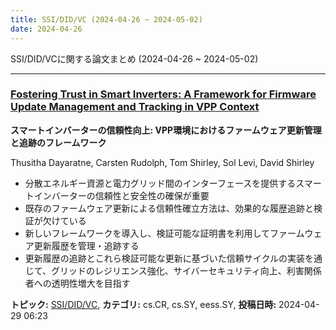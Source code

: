```yaml
---
title: SSI/DID/VC (2024-04-26 ~ 2024-05-02)
date: 2024-04-26
---
```


SSI/DID/VCに関する論文まとめ (2024-04-26 ~ 2024-05-02)


- - -

### [Fostering Trust in Smart Inverters: A Framework for Firmware Update Management and Tracking in VPP Context](http://arxiv.org/abs/2404.18453)

**スマートインバーターの信頼性向上: VPP環境におけるファームウェア更新管理と追跡のフレームワーク**

Thusitha Dayaratne, Carsten Rudolph, Tom Shirley, Sol Levi, David Shirley

- 分散エネルギー資源と電力グリッド間のインターフェースを提供するスマートインバーターの信頼性と安全性の確保が重要
- 既存のファームウェア更新による信頼性確立方法は、効果的な履歴追跡と検証が欠けている
- 新しいフレームワークを導入し、検証可能な証明書を利用してファームウェア更新履歴を管理・追跡する
- 更新履歴の追跡とこれら検証可能な更新に基づいた信頼サイクルの実装を通じて、グリッドのレジリエンス強化、サイバーセキュリティ向上、利害関係者への透明性増大を目指す



**トピック:** [SSI/DID/VC](../../ssi), **カテゴリ:** cs.CR, cs.SY, eess.SY, **投稿日時:** 2024-04-29 06:23
